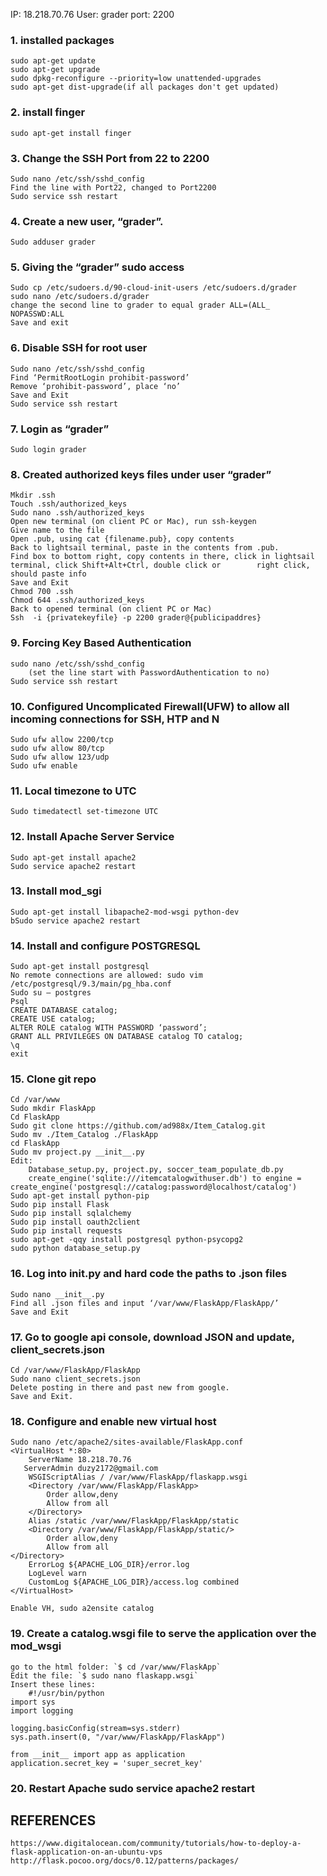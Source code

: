 IP: 18.218.70.76 User: grader port: 2200

### 1.	installed packages
	sudo apt-get update 
	sudo apt-get upgrade
	sudo dpkg-reconfigure --priority=low unattended-upgrades
	sudo apt-get dist-upgrade(if all packages don't get updated)
### 2.	install finger
	sudo apt-get install finger
### 3.	Change the SSH Port from 22 to 2200
	Sudo nano /etc/ssh/sshd_config
	Find the line with Port22, changed to Port2200
	Sudo service ssh restart
### 4.	Create a new user, “grader”.
	Sudo adduser grader
### 5.	Giving the “grader” sudo access
	Sudo cp /etc/sudoers.d/90-cloud-init-users /etc/sudoers.d/grader
	sudo nano /etc/sudoers.d/grader
	change the second line to grader to equal grader ALL=(ALL_ NOPASSWD:ALL
	Save and exit
### 6.	Disable SSH for root user
	Sudo nano /etc/ssh/sshd_config
	Find ‘PermitRootLogin prohibit-password’
	Remove ‘prohibit-password’, place ‘no’
	Save and Exit
	Sudo service ssh restart
### 7.	Login as “grader”
	Sudo login grader
### 8.	Created authorized keys files under user “grader”
	Mkdir .ssh
	Touch .ssh/authorized_keys
	Sudo nano .ssh/authorized_keys
	Open new terminal (on client PC or Mac), run ssh-keygen
	Give name to the file
	Open .pub, using cat {filename.pub}, copy contents
	Back to lightsail terminal, paste in the contents from .pub.
	Find box to bottom right, copy contents in there, click in lightsail terminal, click Shift+Alt+Ctrl, double click or 		right click, should paste info
	Save and Exit
	Chmod 700 .ssh
	Chmod 644 .ssh/authorized_keys
	Back to opened terminal (on client PC or Mac)
	Ssh  -i {privatekeyfile} -p 2200 grader@{publicipaddres} 
### 9.	Forcing Key Based Authentication 
	sudo nano /etc/ssh/sshd_config 
		(set the line start with PasswordAuthentication to no)
	Sudo service ssh restart
### 10.	Configured Uncomplicated Firewall(UFW) to allow all incoming connections for SSH, HTP and N
	Sudo ufw allow 2200/tcp
	sudo ufw allow 80/tcp	
	Sudo ufw allow 123/udp
	Sudo ufw enable
### 11.	 Local timezone to UTC
	Sudo timedatectl set-timezone UTC
### 12.	 Install Apache Server Service
	Sudo apt-get install apache2
	Sudo service apache2 restart
### 13.	 Install mod_sgi
	Sudo apt-get install libapache2-mod-wsgi python-dev
	bSudo service apache2 restart
### 14.	Install and configure POSTGRESQL
	Sudo apt-get install postgresql
	No remote connections are allowed: sudo vim /etc/postgresql/9.3/main/pg_hba.conf
	Sudo su – postgres
	Psql
	CREATE DATABASE catalog;
	CREATE USE catalog;
	ALTER ROLE catalog WITH PASSWORD ‘password’;
	GRANT ALL PRIVILEGES ON DATABASE catalog TO catalog;
	\q
	exit
### 15.	 Clone git repo
	Cd /var/www
	Sudo mkdir FlaskApp
	Cd FlaskApp
	Sudo git clone https://github.com/ad988x/Item_Catalog.git
	Sudo mv ./Item_Catalog ./FlaskApp
	cd FlaskApp
	Sudo mv project.py __init__.py
	Edit:
		Database_setup.py, project.py, soccer_team_populate_db.py 
		create_engine('sqlite:///itemcatalogwithuser.db') to engine =  		create_engine('postgresql://catalog:password@localhost/catalog')
	Sudo apt-get install python-pip
	Sudo pip install Flask
	Sudo pip install sqlalchemy
	Sudo pip install oauth2client
	Sudo pip install requests
	sudo apt-get -qqy install postgresql python-psycopg2
	sudo python database_setup.py
	
### 16. Log into __init__.py and hard code the paths to .json files
	Sudo nano __init__.py
	Find all .json files and input ‘/var/www/FlaskApp/FlaskApp/’
	Save and Exit
	
### 17. Go to google api console, download JSON and update, client_secrets.json
	Cd /var/www/FlaskApp/FlaskApp
	Sudo nano client_secrets.json
	Delete posting in there and past new from google.
	Save and Exit.
	
### 18.	Configure and enable new virtual host 
	Sudo nano /etc/apache2/sites-available/FlaskApp.conf
	<VirtualHost *:80>
	    ServerName 18.218.70.76
	   ServerAdmin duzy2172@gmail.com	    	    
	    WSGIScriptAlias / /var/www/FlaskApp/flaskapp.wsgi
	    <Directory /var/www/FlaskApp/FlaskApp>
	        Order allow,deny
	        Allow from all
	    </Directory>
	    Alias /static /var/www/FlaskApp/FlaskApp/static
	    <Directory /var/www/FlaskApp/FlaskApp/static/>
	        Order allow,deny
	        Allow from all
   	</Directory>
	    ErrorLog ${APACHE_LOG_DIR}/error.log
	    LogLevel warn
	    CustomLog ${APACHE_LOG_DIR}/access.log combined
	</VirtualHost>

	Enable VH, sudo a2ensite catalog
	
### 19. Create a catalog.wsgi file to serve the application over the mod_wsgi
	go to the html folder: `$ cd /var/www/FlaskApp`
	Edit the file: `$ sudo nano flaskapp.wsgi`
	Insert these lines:
     	#!/usr/bin/python
	import sys
   	import logging
	
   	logging.basicConfig(stream=sys.stderr)
   	sys.path.insert(0, "/var/www/FlaskApp/FlaskApp")
	
   	from __init__ import app as application
	application.secret_key = 'super_secret_key'
		
### 20.	Restart Apache sudo service apache2 restart

## REFERENCES
	https://www.digitalocean.com/community/tutorials/how-to-deploy-a-flask-application-on-an-ubuntu-vps
 	http://flask.pocoo.org/docs/0.12/patterns/packages/




